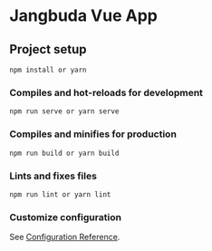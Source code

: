 # Jangbuda Vue App

## Project setup
```
npm install or yarn
```

### Compiles and hot-reloads for development
```
npm run serve or yarn serve
```

### Compiles and minifies for production
```
npm run build or yarn build
```

### Lints and fixes files
```
npm run lint or yarn lint
```

### Customize configuration
See [Configuration Reference](https://cli.vuejs.org/config/).
